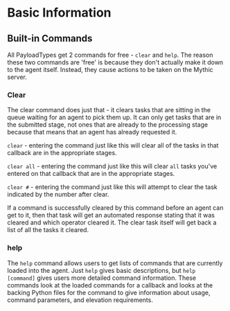 # Basic Information

## Built-in Commands

All PayloadTypes get 2 commands for free - `clear` and `help`. The reason these two commands are 'free' is because they don't actually make it down to the agent itself. Instead, they cause actions to be taken on the Mythic server.

### Clear

The clear command does just that - it clears tasks that are sitting in the queue waiting for an agent to pick them up. It can only get tasks that are in the submitted stage, not ones that are already to the processing stage because that means that an agent has already requested it.

`clear` - entering the command just like this will clear all of the tasks in that callback are in the appropriate stages.

`clear all` - entering the command just like this will clear `all` tasks you've entered on that callback that are in the appropriate stages.

`clear #` - entering the command just like this will attempt to clear the task indicated by the number after clear.

If a command is successfully cleared by this command before an agent can get to it, then that task will get an automated response stating that it was cleared and which operator cleared it. The clear task itself will get back a list of all the tasks it cleared.

### **help**

The `help` command allows users to get lists of commands that are currently loaded into the agent. Just `help` gives basic descriptions, but `help [command]` gives users more detailed command information. These commands look at the loaded commands for a callback and looks at the backing Python files for the command to give information about usage, command parameters, and elevation requirements.
